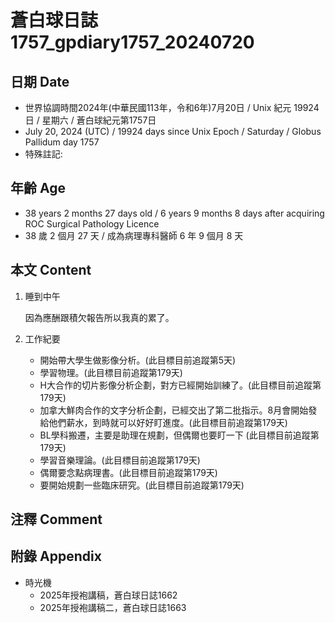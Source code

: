 [_metadata_:encoding]: - "utf-8"
[_metadata_:language]: - "zh-Hant-TW"
[_metadata_:fileformat]: - "markdown"
[_metadata_:MIME_type]: - "text/plain"
[_metadata_:markdown_version]: - "commonmark version 0.30"
[_metadata_:markdown_spec]: - "https://spec.commonmark.org/0.30/"

# 蒼白球日誌1757_gpdiary1757_20240720 #

## 日期 Date ##

* 世界協調時間2024年(中華民國113年，令和6年)7月20日 / Unix 紀元 19924 日 / 星期六 / 蒼白球紀元第1757日
* July 20, 2024 (UTC) / 19924 days since Unix Epoch / Saturday / Globus Pallidum day 1757
* 特殊註記:

## 年齡 Age ##

* 38 years 2 months 27 days old / 6 years 9 months 8 days after acquiring ROC Surgical Pathology Licence
* 38 歲 2 個月 27 天 / 成為病理專科醫師 6 年 9 個月 8 天

## 本文 Content ##

1. 睡到中午

    因為應酬跟積欠報告所以我真的累了。

2. 工作紀要
    - 開始帶大學生做影像分析。(此目標目前追蹤第5天)
    - 學習物理。(此目標目前追蹤第179天)
    - H大合作的切片影像分析企劃，對方已經開始訓練了。(此目標目前追蹤第179天)
    - 加拿大鮮肉合作的文字分析企劃，已經交出了第二批指示。8月會開始發給他們薪水，到時就可以好好盯進度。(此目標目前追蹤第179天)
    - BL學科搬遷，主要是助理在規劃，但偶爾也要盯一下 (此目標目前追蹤第179天)
    - 學習音樂理論。(此目標目前追蹤第179天)
    - 偶爾要念點病理書。(此目標目前追蹤第179天)
    - 要開始規劃一些臨床研究。(此目標目前追蹤第179天)

## 注釋 Comment ##


## 附錄 Appendix ##

* 時光機
    - 2025年授袍講稿，蒼白球日誌1662
    - 2025年授袍講稿二，蒼白球日誌1663
